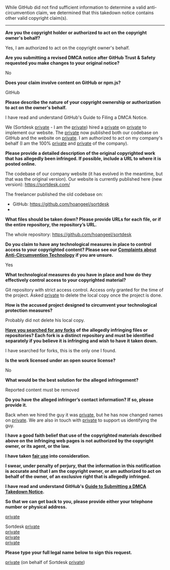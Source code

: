 While GitHub did not find sufficient information to determine a valid anti-circumvention claim, we determined that this takedown notice contains other valid copyright claim(s).

---

**Are you the copyright holder or authorized to act on the copyright owner's behalf?**

Yes, I am authorized to act on the copyright owner's behalf.

**Are you submitting a revised DMCA notice after GitHub Trust & Safety requested you make changes to your original notice?**

No

**Does your claim involve content on GitHub or npm.js?**

GitHub

**Please describe the nature of your copyright ownership or authorization to act on the owner's behalf.**

I have read and understand GitHub's Guide to Filing a DMCA Notice.

We (Sortdesk [private] - I am the [private]) hired a [private] on [private] to implement our website. The [private] now published both our codebase on GitHub and the website on [private]. I am authorized to act on my company's behalf (I am the 100% [private] and [private] of the company).

**Please provide a detailed description of the original copyrighted work that has allegedly been infringed. If possible, include a URL to where it is posted online.**

The codebase of our company website (it has evolved in the meantime, but that was the original version).
Our website is currently published here (new version): https://sortdesk.com/

The freelancer published the old codebase on:  
- GitHub: https://github.com/hoangeel/sortdesk  
- [private]: [private]

**What files should be taken down? Please provide URLs for each file, or if the entire repository, the repository’s URL.**

The whole repository: https://github.com/hoangeel/sortdesk

**Do you claim to have any technological measures in place to control access to your copyrighted content? Please see our <a href="https://docs.github.com/articles/guide-to-submitting-a-dmca-takedown-notice#complaints-about-anti-circumvention-technology">Complaints about Anti-Circumvention Technology</a> if you are unsure.**

Yes

**What technological measures do you have in place and how do they effectively control access to your copyrighted material?**

Git repository with strict access control. Access only granted for the time of the project. Asked [private] to delete the local copy once the project is done.

**How is the accused project designed to circumvent your technological protection measures?**

Probably did not delete his local copy.

**<a href="https://docs.github.com/articles/dmca-takedown-policy#b-what-about-forks-or-whats-a-fork">Have you searched for any forks</a> of the allegedly infringing files or repositories? Each fork is a distinct repository and must be identified separately if you believe it is infringing and wish to have it taken down.**

I have searched for forks, this is the only one I found.

**Is the work licensed under an open source license?**

No

**What would be the best solution for the alleged infringement?**

Reported content must be removed

**Do you have the alleged infringer’s contact information? If so, please provide it.**

Back when we hired the guy it was [private], but he has now changed names on [private]. We are also in touch with [private] to support us identifying the guy.

**I have a good faith belief that use of the copyrighted materials described above on the infringing web pages is not authorized by the copyright owner, or its agent, or the law.**

**I have taken <a href="https://www.lumendatabase.org/topics/22">fair use</a> into consideration.**

**I swear, under penalty of perjury, that the information in this notification is accurate and that I am the copyright owner, or am authorized to act on behalf of the owner, of an exclusive right that is allegedly infringed.**

**I have read and understand GitHub's <a href="https://docs.github.com/articles/guide-to-submitting-a-dmca-takedown-notice/">Guide to Submitting a DMCA Takedown Notice</a>.**

**So that we can get back to you, please provide either your telephone number or physical address.**

[private]

Sortdesk [private]  
[private]  
[private]  
[private]

**Please type your full legal name below to sign this request.**

[private] (on behalf of Sortdesk [private])
